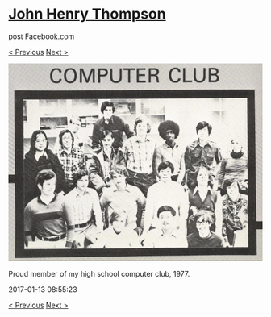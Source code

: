 # [John Henry Thompson](../README.md)
post Facebook.com

[< Previous](2017-03-18-2.md) [Next >](2017-01-04-2.md)

[![](../media/2017-01-13/Timeline-Photos-Proud-member-of-my-high-school-computer-club-197.jpg)](../README.md)

Proud member of my high school computer club, 1977.

2017-01-13 08:55:23

[< Previous](2017-03-18-2.md) [Next >](2017-01-04-2.md)